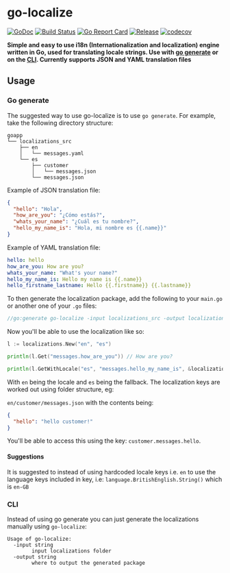 # go-localize

[![GoDoc](https://godoc.org/github.com/m1/go-localize?status.svg)](https://godoc.org/github.com/m1/go-localize)
[![Build Status](https://travis-ci.org/m1/go-localize.svg?branch=master)](https://travis-ci.org/m1/go-localize)
[![Go Report Card](https://goreportcard.com/badge/github.com/m1/go-localize)](https://goreportcard.com/report/github.com/m1/go-localize)
[![Release](https://img.shields.io/github/release/m1/go-localize.svg)](https://github.com/m1/go-localize/releases/latest)
[![codecov](https://codecov.io/gh/m1/go-localize/branch/master/graph/badge.svg)](https://codecov.io/gh/m1/go-localize)

__Simple and easy to use i18n (Internationalization and localization) engine written in Go, used for translating locale strings. 
Use with [go generate](#go-generate) or on the [CLI](#cli). Currently supports JSON and YAML translation files__

## Usage

### Go generate

The suggested way to use go-localize is to use `go generate`. For example, take the following directory structure:

```
goapp
└── localizations_src
    ├── en
    │   └── messages.yaml
    └── es
        ├── customer
        │   └── messages.json
        └── messages.json
```

Example of JSON translation file:

```json
{
  "hello": "Hola",
  "how_are_you": "¿Cómo estás?",
  "whats_your_name": "¿Cuál es tu nombre?",
  "hello_my_name_is": "Hola, mi nombre es {{.name}}"
}
```

Example of YAML translation file:
```yaml
hello: hello
how_are_you: How are you?
whats_your_name: "What's your name?"
hello_my_name_is: Hello my name is {{.name}}
hello_firstname_lastname: Hello {{.firstname}} {{.lastname}}
```

To then generate the localization package, add the following to your `main.go` or another one of your `.go` files:

```go
//go:generate go-localize -input localizations_src -output localizations
```

Now you'll be able to use the localization like so:
```go
l := localizations.New("en", "es")

println(l.Get("messages.how_are_you")) // How are you?

println(l.GetWithLocale("es", "messages.hello_my_name_is", &localizations.Replacements{"name":"steve"})) // "Hola, mi nombre es steve"
```

With `en` being the locale and `es` being the fallback. The localization keys are worked out using folder structure, eg:

`en/customer/messages.json` with the contents being:
```json
{
  "hello": "hello customer!"
}
```
You'll be able to access this using the key: `customer.messages.hello`.

#### Suggestions

It is suggested to instead of using hardcoded locale keys i.e. `en` to use the language keys included in key, i.e: `language.BritishEnglish.String()` 
which is `en-GB`

### CLI

Instead of using go generate you can just generate the localizations manually using `go-localize`:
```
Usage of go-localize:
  -input string
        input localizations folder
  -output string
        where to output the generated package
```
